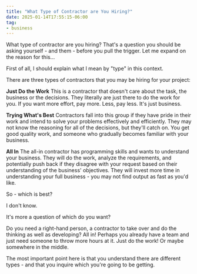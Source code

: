 ```yaml
---
title: "What Type of Contractor are You Hiring?"
date: 2025-01-14T17:55:15-06:00
tag:
- business
---
```


What type of contractor are you hiring? That's a question you should be asking yourself - and them - before you pull the trigger. Let me expand on the reason for this...

<!--more-->

First of all, I should explain what I mean by "type" in this context.

There are three types of contractors that you may be hiring for your project:

**Just Do the Work** This is a contractor that doesn't care about the task, the business or the decisions. They literally are just there to do the work for you. If you want more effort, pay more. Less, pay less. It's just business.

**Trying What's Best** Contractors fall into this group if they have pride in their work and intend to solve your problems effectively and efficiently. They may not know the reasoning for all of the decisions, but they'll catch on. You get good quality work, and someone who gradually becomes familiar with your business.

**All In** The all-in contractor has programming skills and wants to understand your business. They will do the work, analyze the requirements, and potentially push back if they disagree with your request based on their understanding of the business' objectives.  They will invest more time in understanding your full business - you may not find output as fast as you'd like.

So - which is best? 

I don't know.

It's more a question of which do you want?

Do you need a right-hand person, a contractor to take over and do the thinking as well as developing? All in!  Perhaps you already have a team and just need someone to throw more hours at it. Just do the work! Or maybe somewhere in the middle.

The most important point here is that you understand there are different types - and that you inquire which you're going to be getting.